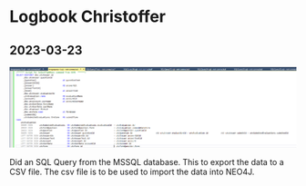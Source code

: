 # Logbook Christoffer

## 2023-03-23

![SQL Query](img/2023-03-23-christoffer.png)

Did an SQL Query from the MSSQL database. This to export the data to a CSV file. The csv file is to be used to import the data into NEO4J.
